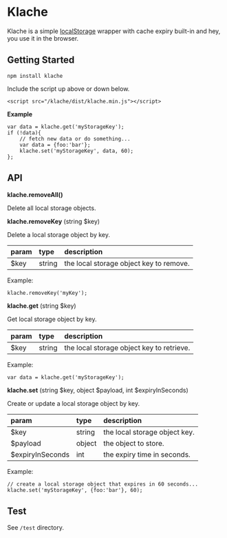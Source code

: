 Klache
======

Klache is a simple [localStorage](https://developer.mozilla.org/en-US/docs/Web/API/Window/localStorage) wrapper with cache expiry built-in and hey, you use it in the browser.

## Getting Started

```
npm install klache
```

Include the script up above or down below.

```
<script src="/klache/dist/klache.min.js"></script>
```

**Example**

```
var data = klache.get('myStorageKey');
if (!data){
	// fetch new data or do something...
	var data = {foo:'bar'};
	klache.set('myStorageKey', data, 60);
};
```

## API

**klache.removeAll()**

Delete all local storage objects.

**klache.removeKey** (string $key)

Delete a local storage object by key.

| param    | type    | description                             |
|:---------|:--------|:----------------------------------------|
| $key     | string  | the local storage object key to remove. |

Example:

```
klache.removeKey('myKey');
```

**klache.get** (string $key)

Get local storage object by key.

| param    | type    | description                               |
|:---------|:--------|:------------------------------------------|
| $key     | string  | the local storage object key to retrieve. |

Example:

```
var data = klache.get('myStorageKey');
```

**klache.set** (string $key, object $payload, int $expiryInSeconds)

Create or update a local storage object by key.

| param            | type    | description                          |
|:-----------------|:--------|:-------------------------------------|
| $key             | string  | the local storage object key.        |
| $payload         | object  | the object to store.                 |
| $expiryInSeconds | int     | the expiry time in seconds.          |

Example:

```
// create a local storage object that expires in 60 seconds...
klache.set('myStorageKey', {foo:'bar'}, 60);
```

## Test

See `/test` directory.
